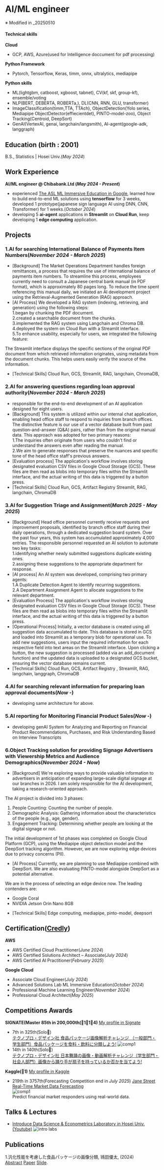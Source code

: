 # AI/ML engineer 

※ Modified in _20250510

#### Technical skills 
**Cloud**
- GCP, AWS, Azure(used for Intelligence doccument for pdf processing)

**Python Framework**
- Pytorch, Tensorflow, Keras, timm, onnx, ultralytics, mediapipe
  
**Python skills**
- ML(lightgbm, catboost, xgboost, tabnet), CV(kf, skf, group-kf), ensemble/voting
- NLP(BERT, DEBERTA, ROBERTa,), DL(CNN, RNN, GLU, transformer)
- ImageClassification(timm,TTA, TTAch), ObjectDetection(Yolo series, Mediapipe ObjectDetector(effiecientdet), PINTO-model-zoo), Object Tracking(Centroid, DeepSort)
- GenAI(VertexAI, genai, langchain/langsmith), AI-agent(google-adk, langgraph)

## Education (birth : 2001)
B.S., Statistics | Hosei Univ.(_May 2024_)

## Work Experience
**AI/ML engineer @ Chibabank.Ltd (_May 2024 - Present_)**
- experienced [The ASL ML Immersive Education in Google]((https://cloud.google.com/customers/chiba-bank?hl=ja)), learned how to build end-to-end ML solutions using **tensorflow**  for 3 weeks, developed 1 prototype(japanese sign language AI using DNN, CNN, Transformer) for 1 weeks.(_October 2024_)<br>
- developing 5 **ai-agent** applications in **Streamlit** on **Cloud Run**, keep developing 1 **edge computing** application.

## Projects

### 1.AI for searching International Balance of Payments Item Numbers(_November 2024 - March 2025_)
- [Background]
The Market Operations Department handles foreign remittances, a process that requires the use of international balance of payments item numbers. To streamline this process, employees currently need to consult a Japanese central bank manual (in PDF format), which is approximately 80 pages long. To reduce the time spent referencing this manual daily, we initiated an AI development project using the Retrieval-Augmented Generation (RAG) approach.
- [AI Process]
We developed a RAG system (indexing, retrieving, and generation) using the following steps:<br>
1.began by chunking the PDF document.<br>
2.created a searchable document from the chunks.<br>
3.implemented the RAG system using Langchain and Chroma DB.<br>
4.deployed the system on Cloud Run with a Streamlit interface.<br>
5.To enhance usability, especially for users, we integrated the following feature:<br>

The Streamlit interface displays the specific sections of the original PDF document from which retrieved information originates, using metadata from the document chunks. This helps users easily verify the source of the information.
- [Technical Skills] Cloud Run, GCS, Streamlit, RAG, langchain, ChromaDB, 

### 2.AI for answering questions regarding loan approval authority(_November 2024 - March 2025_)
- responsible for the end-to-end development of an AI application designed for eight users. 
- [Background]
This system is utilized within our internal chat application, enabling head office staff to respond to inquiries from branch offices. The distinctive feature is our use of a vector database built from past question-and-answer (Q&A) pairs, rather than from the original manual data. This approach was adopted for two primary reasons:<br>
1.The inquiries often originate from users who couldn't find or understand the answers even after reading the manual.<br>
2.We aim to generate responses that preserve the nuances and specific tone of the head office staff's previous answers.<br>
- [Evaluation process]
The application's workflow involves storing designated evaluation CSV files in Google Cloud Storage (GCS). These files are then read as blobs into temporary files within the Streamlit interface, and the actual writing of this data is triggered by a button press.
- [Technical Skills]
Cloud Run, GCS, Artifact Registry Streamlit, RAG, langchain, ChromaDB

### 3.AI for Suggestion Triage and Assignment(_March 2025 - May 2025_)
- [Background]
Head office personnel currently receive requests and improvement proposals, identified by branch office staff during their daily operations, through a dedicated suggestion board system. Over the past four years, this system has accumulated approximately 4,000 entries. The responsible personnel requested an AI solution to automate two key tasks:<br>
1.identifying whether newly submitted suggestions duplicate existing ones.<br>
2.assigning these suggestions to the appropriate department for response.<br>
- [AI process]
An AI system was developed, comprising two primary agents:<br>
1.A Duplicate Detection Agent to identify recurring suggestions.<br>
2.A Department Assignment Agent to allocate suggestions to the relevant department.<br>
- [Evaluation Process]
The application's workflow involves storing designated evaluation CSV files in Google Cloud Storage (GCS). These files are then read as blobs into temporary files within the Streamlit interface, and the actual writing of this data is triggered by a button press.
- [Operational Process]
Initially, a vector database is created using all suggestion data accumulated to date. This database is stored in GCS and loaded into Streamlit as a temporary blob for operational use. To add new suggestions, users input the required information for each respective field into text areas on the Streamlit interface. Upon clicking a button, the new suggestion is processed (added via an add_document function) and the updated data is uploaded to a designated GCS bucket, ensuring the vector database remains current.
- [Technical Skills]
Cloud Run, GCS, Artifact Registry , Streamlit, RAG, langchain, langgraph, ChromaDB

### 4.AI for searching relevant information for preparing loan approval documents(_Now -_)
- developing same architecture for above.
  
### 5.AI reporting for Monitoring Financial Product Sales(_Now -_)
- developing genAI System for Analyzing and Reporting on Financial Product Recommendations, Purchases, and Risk Understanding Based on Interview Transcripts

### 6.Object Tracking solution for providing Signage Advertisers with Viewership Metrics and Audience Demographics(_November 2024 - Now_)
- [Background]
We're exploring ways to provide valuable information to advertisers in anticipation of expanding large-scale digital signage at our branches in 2026. I am solely responsible for the AI development, taking a research-oriented approach.

The AI project is divided into 3 phases:

1.  People Counting: Counting the number of people.<br>
2.  Demographic Analysis: Gathering information about the characteristics of the people (e.g., age, gender).<br>
3.  Engagement Tracking: Determining whether people are looking at the digital signage or not.

The initial development of 1st phases was completed on Google Cloud Platform (GCP), using the Mediapipe object detection model and the DeepSort tracking algorithm. However, we are now exploring edge devices due to privacy concerns (PII).

- [AI Process]
Currently, we are planning to use Mediapipe combined with DeepSort. We are also evaluating PINTO-model alongside DeepSort as a potential alternative.

We are in the process of selecting an edge device now. The leading contenders are:

*   Google Coral
*   NVIDIA Jetson Orin Nano 8GB

- [Technical Skills]
Edge computing, mediapipe, pinto-model, deepsort

## Certification([Credly](https://www.credly.com/users/yuta-tokita))
**AWS**<br>
- AWS Certified Cloud Practitioner(_June 2024_)<br>
- AWS Certified Solutions Architect – Associate(_July 2024_)<br>
- AWS Certified AI Practitioner(_February 2025_)<br>

**Google Cloud**<br>
- Associate Cloud Engineer(_July 2024_)<br>
- Advanced Solutions Lab ML Immersive Education(_October 2024_)<br>
- Professional Machine Learning Engineer(_November 2024_)<br>
- Professional Cloud Architect(_May 2025_)<br>


## Competitions Awards
**SIGNATE(Master 85th in 200,000th(🥇1🥈1🥉4)**
[My profile in Signate](https://signate.jp/users/84569)
- 7th in 325th(Solo🥇)<br>
[テクノプロ・デザイン社 食品パッケージ画像解析チャレンジ （一般部門・学生部門）食品パッケージを食料・飲料に分類しよう!](https://signate.jp/competitions/1106)
![comp1](/assets/img/tokita_compe.png)
- 14th in 140th(Solo🥈)<br>
[テクノプロ・デザイン社 日本舞踊の画像・動画解析チャレンジ（学生部門・社会人部門）画像から踊り手が扇子を持っているか否かを当てよう!](https://signate.jp/competitions/1506)


**Kaggle(🥉1)**
[My profile in Kaggle](https://www.kaggle.com/tok1t4)
- 219th in 3757th(Forecasting Competition end in _July 2025_)
[Jane Street Real-Time Market Data Forecasting](https://www.kaggle.com/competitions/jane-street-real-time-market-data-forecasting)<br>
![comp1](/assets/img/header.png)<br>
Predict financial market responders using real-world data.<br>

## Talks & Lectures
- [Introduce Data Science & Econometrics Laboratory in Hosei Univ.(Youtube)](https://www.youtube.com/watch?v=E-qVjWBCrug&t=257s)
![intro labs](/assets/img/intro_labs.png)<br>
  
## Publications
1.汎化性能を考慮した食品パッケージの画像分類, 鴇田優太, (2024)<br>
[Abstract](/assets/img/20X4110-0.pdf) [Paper](/assets/img/20X4110-1.pdf) [Slide](/assets/img/20X4110-2.pdf).
